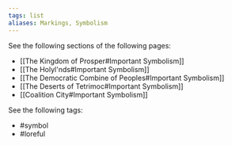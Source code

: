 ```yaml
---
tags: list
aliases: Markings, Symbolism
---
```


See the following sections of the following pages:
- [[The Kingdom of Prosper#Important Symbolism]]
- [[The Holyl'nds#Important Symbolism]]
- [[The Democratic Combine of Peoples#Important Symbolism]]
- [[The Deserts of Tetrimoc#Important Symbolism]]
- [[Coalition City#Important Symbolism]]

See the following tags:
- #symbol
- #loreful 